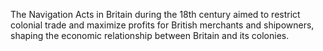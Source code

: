 The Navigation Acts in Britain during the 18th century aimed to restrict colonial trade and maximize profits for British merchants and shipowners, shaping the economic relationship between Britain and its colonies.
